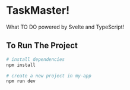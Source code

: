# TaskMaster! 

What TO DO powered by Svelte and TypeScript!

## To Run The Project

```bash
# install dependencies
npm install

# create a new project in my-app
npm run dev
```
